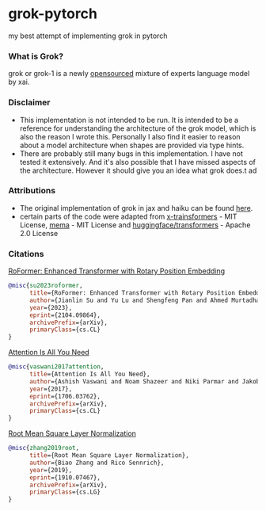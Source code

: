 # grok-pytorch
my best attempt of implementing grok in pytorch

### What is Grok?
grok or grok-1 is a newly [opensourced](https://github.com/xai-org/grok-1) mixture of experts language model by xai.

### Disclaimer
- This implementation is not intended to be run. It is intended to be a reference for understanding the architecture of the grok model, which is also the reason I wrote this. Personally I also find it easier to reason about a model architecture when shapes are provided via type hints.
- There are probably still many bugs in this implementation. I have not tested it extensively. And it's also possible that I have missed aspects of the architecture. However it should give you an idea what grok does.t ad

### Attributions
- The original implementation of grok in jax and haiku can be found [here](https://github.com/xai-org/grok-1).
- certain parts of the code were adapted from [x-trainsformers](https://github.com/lucidrains/x-transformers) - MIT License, [mema](https://github.com/dominiquegarmier/mema) - MIT License and [huggingface/transformers](https://github.com/huggingface/transformers/blob/main/src/transformers/models/mixtral/modeling_mixtral.py) - Apache 2.0 License

### Citations
[RoFormer: Enhanced Transformer with Rotary Position Embedding](https://arxiv.org/abs/2104.09864)
```bibtex
@misc{su2023roformer,
      title={RoFormer: Enhanced Transformer with Rotary Position Embedding}, 
      author={Jianlin Su and Yu Lu and Shengfeng Pan and Ahmed Murtadha and Bo Wen and Yunfeng Liu},
      year={2023},
      eprint={2104.09864},
      archivePrefix={arXiv},
      primaryClass={cs.CL}
}
```
[Attention Is All You Need](https://arxiv.org/abs/1706.03762)
```bibtex
@misc{vaswani2017attention,
      title={Attention Is All You Need},
      author={Ashish Vaswani and Noam Shazeer and Niki Parmar and Jakob Uszkoreit and Llion Jones and Aidan N. Gomez and Lukasz Kaiser and Illia Polosukhin},
      year={2017},
      eprint={1706.03762},
      archivePrefix={arXiv},
      primaryClass={cs.CL}
}
```
[Root Mean Square Layer Normalization](https://arxiv.org/abs/1910.07467)
```bibtex
@misc{zhang2019root,
      title={Root Mean Square Layer Normalization}, 
      author={Biao Zhang and Rico Sennrich},
      year={2019},
      eprint={1910.07467},
      archivePrefix={arXiv},
      primaryClass={cs.LG}
}
```

